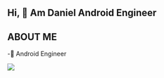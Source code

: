 ## Hi, :wave: Am Daniel Android Engineer

## ABOUT ME
-:iphone: Android Engineer

<img src = "https://github-readme-stats.vercel.app/api?username=Dannyk-kago&&show_icons=true&title_color=ffffff&icon_color=bb2acf&text_color=daf7dc&bg_color=151515">


